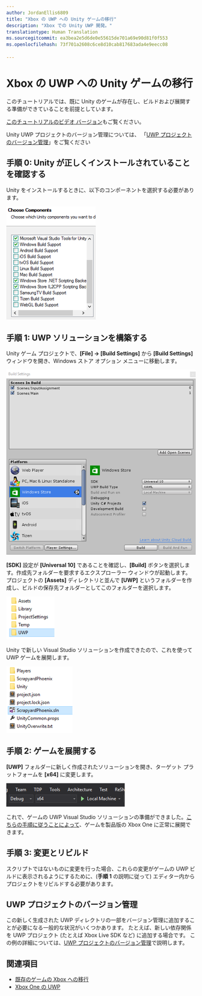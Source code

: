 ```yaml
---
author: JordanEllis6809
title: "Xbox の UWP への Unity ゲームの移行"
description: "Xbox での Unity UWP 開発。"
translationtype: Human Translation
ms.sourcegitcommit: ea3bea2e5d6de0e55615de701a69e90d81f0f553
ms.openlocfilehash: 73f701a2608c6ce8d10cab817683ada4e9eecc08

---
```


# Xbox の UWP への Unity ゲームの移行


このチュートリアルでは、既に Unity のゲームが存在し、ビルドおよび展開する準備ができていることを前提としています。

[このチュートリアルのビデオ バージョン](https://www.youtube.com/watch?v=f0Ptvw7k-CE)もご覧ください。

Unity UWP プロジェクトのバージョン管理については、 「[UWP プロジェクトのバージョン管理](development-lanes-unity-versioning.md)」をご覧ください

## 手順 0: Unity が正しくインストールされていることを確認する

Unity をインストールするときに、以下のコンポーネントを選択する必要があります。

![Unity のインストール コンポーネント](images/unity-install-components.png)

## 手順 1: UWP ソリューションを構築する

Unity ゲーム プロジェクトで、**[File] -> [Build Settings]** から **[Build Settings]** ウィンドウを開き、Windows ストア オプション メニューに移動します。

![[Build Settings] ウィンドウ](images/build-settings.png)

**[SDK]** 設定が **[Universal 10]** であることを確認し、**[Build]** ボタンを選択します。作成先フォルダーを要求するエクスプローラー ウィンドウが起動します。 プロジェクトの **[Assets]** ディレクトリと並んで **[UWP]** というフォルダーを作成し、ビルドの保存先フォルダーとしてこのフォルダーを選択します。

![ビルドの保存先フォルダー](images/build-destination.png)

Unity で新しい Visual Studio ソリューションを作成できたので、これを使って UWP ゲームを展開します。

![UWP VS ソリューション](images/uwp-vs-solution.png)

## 手順 2: ゲームを展開する

**[UWP]** フォルダーに新しく作成されたソリューションを開き、ターゲット プラットフォームを **[x64]** に変更します。

![x64 ビルド プラットフォーム](images/x64-build-platform.png)

これで、ゲームの UWP Visual Studio ソリューションの準備ができました。[こちらの手順に従うことによって](getting-started.md)、ゲームを製品版の Xbox One に正常に展開できます。

## 手順 3: 変更とリビルド

スクリプトではないものに変更を行った場合、これらの変更がゲームの UWP ビルドに表示されるようにするために、(__手順 1__ の説明に従って) エディター内からプロジェクトをリビルドする必要があります。

## UWP プロジェクトのバージョン管理

この新しく生成された UWP ディレクトリの一部をバージョン管理に追加することが必要になる一般的な状況がいくつかあります。 たとえば、新しい依存関係を UWP プロジェクト (たとえば Xbox Live SDK など) に追加する場合です。  この例の詳細については、[UWP プロジェクトのバージョン管理](development-lanes-unity-versioning.md)で説明します。

## 関連項目
- [既存のゲームの Xbox への移行](development-lanes-landing.md)
- [Xbox One の UWP](index.md)



<!--HONumber=Aug16_HO4-->


